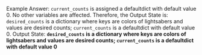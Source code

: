Example Answer:
`current_counts` is assigned a defaultdict with default value 0. No other variables are affected. Therefore, the Output State is: `desired_counts` is a dictionary where keys are colors of lightsabers and values are desired counts; `current_counts` is a defaultdict with default value 0.
Output State: **`desired_counts` is a dictionary where keys are colors of lightsabers and values are desired counts; `current_counts` is a defaultdict with default value 0**
